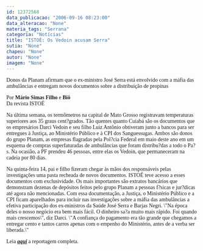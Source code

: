 ```yaml
---
id: 12372568
data_publicacao: "2006-09-16 08:23:00"
data_alteracao: "None"
materia_tags: "Serrana"
categoria: "Notícias"
title: "ISTOÉ: Os Vedoin acusam Serra"
sutia: "None"
chapeu: "None"
autor: "None"
imagem: "None"
---
```

<p><P><FONT face=Verdana>Donos da Planam afirmam que o ex-ministro José Serra está envolvido com a máfia das ambulâncias e entregam novos documentos sobre a distribuição de propinas</FONT></P></p>
<p><P><FONT face=Verdana>Por <B>Mário Simas Filho</B> e <B>Biô</B><BR>Da revista ISTOÉ</FONT></P></p>
<p><P><FONT face=Verdana>Na última semana, os termômetros na capital de Mato Grosso registravam temperaturas superiores aos 35 graus cent?grados. Tão quentes quanto Cuiabá são os documentos que os empresários Darci Vedoin e seu filho Luiz Antônio obtiveram junto a bancos para ser entregues à Justiça, ao Ministério Público e à CPI dos Sanguessugas. Ambos são donos do grupo Planam, as empresas flagradas pela Pol?cia Federal em maio deste ano em um esquema de compras superfaturadas de ambulâncias que foram distribu?das a todo o Pa?s. Na ocasião, a PF prendeu 46 pessoas, entre elas os Vedoin, que permaneceram na cadeia por 80 dias. </FONT></P></p>
<p><P><FONT face=Verdana>Na quinta-feira 14, pai e filho fizeram chegar às mãos dos responsáveis pelas investigações uma pasta recheada de novos documentos. ISTOÉ teve acesso a esses documentos com exclusividade. Os mais importantes são extratos bancários que demonstram dezenas de depósitos feitos pelo grupo Planam a pessoas f?sicas e jur?dicas até agora não mencionadas. Com essa documentação, a Justiça, o Ministério Público e a CPI ficam aparelhados para incluir nas investigações sobre a máfia das ambulâncias a efetiva participação dos ex-ministros da Saúde José Serra e Barjas Negri. \"Na época deles o nosso negócio era bem mais fácil. O dinheiro sa?a muito mais rápido. Foi quando mais crescemos\", diz Darci. \"A confiança do pagamento era tão grande que chegamos a entregar cento e tantos carros apenas com o empenho do Ministério, antes de a verba ser liberada.\"</FONT></P><FONT face=Verdana></p>
<p><P>Leia <STRONG><EM><A href=\"https://www.terra.com.br/istoe/\" target=_blank>aqui</A></EM></STRONG> a reportagem completa.</P></FONT> </p>
